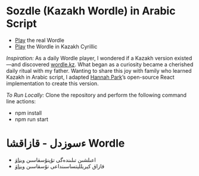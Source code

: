 # Sozdle (Kazakh Wordle) in Arabic Script

- [Play](https://www.nytimes.com/games/wordle/index.html) the real Wordle
- [Play](https://wordle.kz) the Wordle in Kazakh Cyrillic

_Inspiration:_
As a daily Wordle player, I wondered if a Kazakh version existed—and discovered [wordle.kz](https://wordle.kz). What began as a curiosity became a cherished daily ritual with my father. Wanting to share this joy with family who learned Kazakh in Arabic script, I adapted [Hannah Park](https://www.hannahmariepark.com)’s open-source React implementation to create this version.

_To Run Locally:_
Clone the repository and perform the following command line actions:

- npm install
- npm run start

# ءسوزدل - قازاقشا Wordle

- اعىلشىن تىلىندەگى تۇپنۇسقاسىن [ويناۋ](https://www.nytimes.com/games/wordle/index.html)
- قازاق كيريلليتساسىنداعى نۇسقاسىن [ويناۋ](https://wordle.kz)